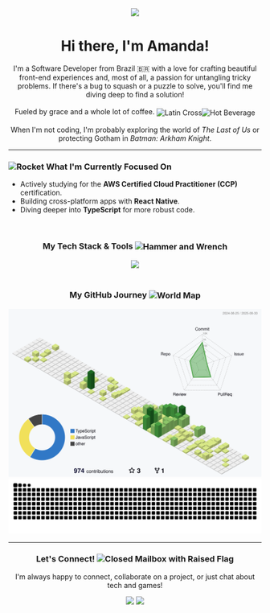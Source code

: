 <div align="center">
  <img src="https://media.giphy.com/media/v1.Y2lkPTc5MGI3NjExbmZyZzZ5aW9id2dqbzF2eGJkcm9ibXB6Z3Y1Y2NlbWR6end6ZmV2ZyZlcD12MV9pbnRlcm5hbF9naWZfYnlfaWQmY3Q9Zw/hvRJCLFzcasrR4ia7z/giphy.gif" width="50px" />
  <h1 align="center">Hi there, I'm Amanda!</h1>
</div>

<p align="center">
  I'm a Software Developer from Brazil 🇧🇷 with a love for crafting beautiful front-end experiences and, most of all, a passion for untangling tricky problems. If there's a bug to squash or a puzzle to solve, you'll find me diving deep to find a solution!
  <br><br>
  Fueled by grace and a whole lot of coffee. <img src="https://raw.githubusercontent.com/Tarikul-Islam-Anik/Animated-Fluent-Emojis/master/Emojis/Symbols/Latin%20Cross.png" alt="Latin Cross" valign="middle" width="20" height="20" /><img src="https://raw.githubusercontent.com/Tarikul-Islam-Anik/Animated-Fluent-Emojis/master/Emojis/Food/Hot%20Beverage.png" alt="Hot Beverage" valign="middle" width="20" height="20" />
  <br><br>
  When I'm not coding, I'm probably exploring the world of <em>The Last of Us</em> or protecting Gotham in <em>Batman: Arkham Knight</em>.
</p>

---

### <img src="https://raw.githubusercontent.com/Tarikul-Islam-Anik/Animated-Fluent-Emojis/master/Emojis/Travel%20and%20places/Rocket.png" alt="Rocket" width="25" height="25" /> What I'm Currently Focused On

- Actively studying for the **AWS Certified Cloud Practitioner (CCP)** certification.
- Building cross-platform apps with **React Native**.
- Diving deeper into **TypeScript** for more robust code.

<br>

<h3 align="center">My Tech Stack & Tools <img src="https://raw.githubusercontent.com/Tarikul-Islam-Anik/Animated-Fluent-Emojis/master/Emojis/Objects/Hammer%20and%20Wrench.png" alt="Hammer and Wrench" valign="middle" width="25" height="25" /></h3>
<div align="center">
  <a href="https://skillicons.dev">
    <img src="https://skillicons.dev/icons?i=html,css,javascript,typescript,react,vite,styledcomponents,jest,python,c,cs,dotnet,docker,mysql,mongodb,firebase,figma,androidstudio&perline=9" />
  </a>
</div>

<br>

<h3 align="center" justify="center">My GitHub Journey <img src="https://raw.githubusercontent.com/Tarikul-Islam-Anik/Animated-Fluent-Emojis/master/Emojis/Travel%20and%20places/World%20Map.png" alt="World Map" valign="middle" width="25" height="25" /> </h3>
<div align="center">
	<picture>
	  <source media="(prefers-color-scheme: dark)" srcset="https://raw.githubusercontent.com/AmandaMeneghini/AmandaMeneghini/refs/heads/output-3d-contrib/night.svg" />
	  <source media="(prefers-color-scheme: light)" srcset="https://raw.githubusercontent.com/AmandaMeneghini/AmandaMeneghini/refs/heads/output-3d-contrib/day.svg" />
	  <img alt="github profile contributions chart" src="https://raw.githubusercontent.com/AmandaMeneghini/AmandaMeneghini/refs/heads/output-3d-contrib/day.svg" />
	</picture>
</div>
<div align="center" >
	<picture>
	  <source media="(prefers-color-scheme: dark)" srcset="https://raw.githubusercontent.com/AmandaMeneghini/AmandaMeneghini/refs/heads/output/github-snake-dark.svg" />
	  <source media="(prefers-color-scheme: light)" srcset="https://raw.githubusercontent.com/AmandaMeneghini/AmandaMeneghini/refs/heads/output/github-snake.svg" />
	  <img alt="github profile contributions chart" src="https://raw.githubusercontent.com/AmandaMeneghini/AmandaMeneghini/refs/heads/output/github-snake.svg" />
	</picture>
</div>

---

<h3 align="center">Let's Connect! <img src="https://raw.githubusercontent.com/Tarikul-Islam-Anik/Animated-Fluent-Emojis/master/Emojis/Objects/Closed%20Mailbox%20with%20Raised%20Flag.png" alt="Closed Mailbox with Raised Flag" width="25" height="25" /></h3>
<p align="center">
  I'm always happy to connect, collaborate on a project, or just chat about tech and games!
</p>
<div align="center">
  <a href = "mailto:dev.amandameneghini@gmail.com"><img src="https://img.shields.io/badge/-Gmail-%23333?style=for-the-badge&logo=gmail&logoColor=white" target="_blank"></a>
  <a href="https://www.linkedin.com/in/amanda-meneghini/"><img src="https://img.shields.io/badge/-LinkedIn-%230077B5?style=for-the-badge&logo=linkedin&logoColor=white" target="_blank"></a> 
</div>
